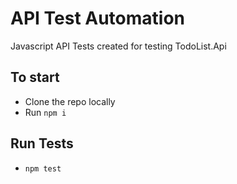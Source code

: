 # API Test Automation

Javascript API Tests created for testing TodoList.Api 

## To start
- Clone the repo locally
- Run `npm i`

## Run Tests
- `npm test`
